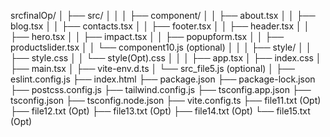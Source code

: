 srcfinalOp/
│
├── src/
│   │
│   ├── component/
│   │   ├── about.tsx
│   │   ├── blog.tsx
│   │   ├── contacts.tsx
│   │   ├── footer.tsx
│   │   ├── header.tsx
│   │   ├── hero.tsx
│   │   ├── impact.tsx
│   │   ├── popupform.tsx
│   │   ├── productslider.tsx
│   │   └── component10.js (optional)
│   │
│   ├── style/
│   │   ├── style.css
│   │   └── style(Opt).css
│   │
│   ├── app.tsx
│   ├── index.css
│   ├── main.tsx
│   ├── vite-env.d.ts
│   └── src_file5.js (optional)
│
├── eslint.config.js
├── index.html
├── package.json
├── package-lock.json
├── postcss.config.js
├── tailwind.config.js
├── tsconfig.app.json
├── tsconfig.json
├── tsconfig.node.json
├── vite.config.ts
├── file11.txt (Opt)
├── file12.txt (Opt)
├── file13.txt (Opt)
├── file14.txt (Opt)
└── file15.txt (Opt)
